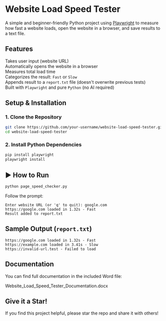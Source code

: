 # Website Load Speed Tester

A simple and beginner-friendly Python project using [Playwright](https://playwright.dev/python/) to measure how fast a website loads, open the website in a browser, and save results to a text file.

## Features

 Takes user input (website URL)  
 Automatically opens the website in a browser  
 Measures total load time  
 Categorizes the result: `Fast` or `Slow`  
 Appends result to a `report.txt` file (doesn't overwrite previous tests)  
 Built with `Playwright` and pure `Python` (no AI required)

##  Setup & Installation

### 1. Clone the Repository

```bash
git clone https://github.com/your-username/website-load-speed-tester.git
cd website-load-speed-tester
```

### 2. Install Python Dependencies

```bash
pip install playwright
playwright install
```

## ▶ How to Run

```bash
python page_speed_checker.py
```

Follow the prompt:

```text
Enter website URL (or 'q' to quit): google.com
https://google.com loaded in 1.32s - Fast
Result added to report.txt
```

##  Sample Output (`report.txt`)

```
https://google.com loaded in 1.32s - Fast
https://example.com loaded in 3.41s - Slow
https://invalid-url.test - Failed to load
```

##  Documentation

You can find full documentation in the included Word file:

 Website_Load_Speed_Tester_Documentation.docx

##  Give it a Star!

If you find this project helpful, please  star the repo and share it with others!


